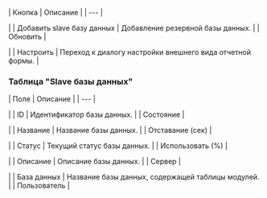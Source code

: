 | Кнопка | Описание |
| --- |

|
| Добавить slave базу данных | Добавление резервной базы данных. |
| Обновить |

|
| Настроить | Переход к диалогу настройки внешнего вида отчетной формы. |

### Таблица "Slave базы данных"

| Поле | Описание |
| --- |

|
| ID | Идентификатор базы данных. |
| Состояние |

|
| Название | Название базы данных. |
| Отставание (сек) |

|
| Статус | Текущий статус базы данных. |
| Использовать (%) |

|
| Описание | Описание базы данных. |
| Сервер |

|
| База данных | Название базы данных, содержащей таблицы модулей. |
| Пользователь |